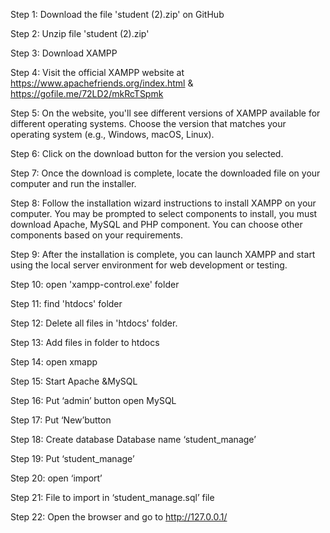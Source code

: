 Step 1: Download the file 'student (2).zip' on GitHub 

Step 2: Unzip file 'student (2).zip' 

Step 3: Download XAMPP 

Step 4: Visit the official XAMPP website at https://www.apachefriends.org/index.html & https://gofile.me/72LD2/mkRcTSpmk 

Step 5: On the website, you'll see different versions of XAMPP available for different operating systems. Choose the version that matches your operating system (e.g., Windows, macOS, Linux).

Step 6: Click on the download button for the version you selected.

Step 7: Once the download is complete, locate the downloaded file on your computer and run the installer.

Step 8: Follow the installation wizard instructions to install XAMPP on your computer. You may be prompted to select components to install, you must download 
Apache, MySQL and PHP component. You can choose other components based on your requirements.

Step 9: After the installation is complete, you can launch XAMPP and start using the local server environment for web development or testing.

Step 10: open 'xampp-control.exe' folder

Step 11: find 'htdocs' folder

Step 12: Delete all files in 'htdocs' folder.

Step 13: Add files in folder to htdocs

Step 14: open xmapp

Step 15: Start Apache &MySQL

Step 16: Put ‘admin’ button open MySQL

Step 17: Put ‘New’button

Step 18: Create database Database name ‘student_manage’

Step 19: Put ‘student_manage’

Step 20: open ‘import’

Step 21: File to import in ‘student_manage.sql’ file 

Step 22: Open the browser and go to http://127.0.0.1/

